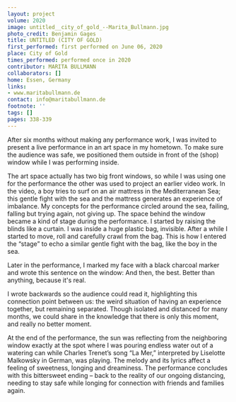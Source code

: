```yaml
---
layout: project
volume: 2020
image: untitled__city_of_gold_--Marita_Bullmann.jpg
photo_credit: Benjamin Gages
title: UNTITLED (CITY OF GOLD)
first_performed: first performed on June 06, 2020
place: City of Gold
times_performed: performed once in 2020
contributor: MARITA BULLMANN
collaborators: []
home: Essen, Germany
links:
- www.maritabullmann.de
contact: info@maritabullmann.de
footnote: ''
tags: []
pages: 338-339
---
```




After six months without making any performance work, I was invited to present a live performance in an art space in my hometown. To make sure the audience was safe, we positioned them outside in front of the (shop) window while I was performing inside. 

The art space actually has two big front windows, so while I was using one for the performance the other was used to project an earlier video work. In the video, a boy tries to surf on an air mattress in the Mediterranean Sea; this gentle fight with the sea and the mattress generates an experience of imbalance.
My concepts for the performance circled around the sea, failing, falling but trying again, not giving up. 
The space behind the window became a kind of stage during the performance. I started by raising the blinds like a curtain. I was inside a huge plastic bag, invisible. After a while I started to move, roll and carefully crawl from the bag. This is how I entered the “stage” to echo a similar gentle fight with the bag, like the boy in the sea.

Later in the performance, I marked my face with a black charcoal marker and wrote this sentence on the window: 
And then, the best. 
Better than anything, 
because it's real.

I wrote backwards so the audience could read it, highlighting this connection point between us: the weird situation of having an experience together, but remaining separated. Though isolated and distanced for many months, we could share in the knowledge that there is only this moment, and really no better moment. 

At the end of the performance, the sun was reflecting from the neighboring window exactly at the spot where I was pouring endless water out of a watering can while Charles Trenet’s song “La Mer,” interpreted by Liselotte Malkowsky in German, was playing. The melody and its lyrics affect a feeling of sweetness, longing and dreaminess. The performance concludes with this bittersweet ending – back to the reality of our ongoing distancing, needing to stay safe while longing for connection with friends and families again.
